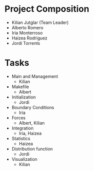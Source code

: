 # Project Composition

* Kilian Jutglar (Team Leader)
* Alberto Romero
* Iria Monterroso
* Haizea Rodriguez
* Jordi Torrents

# Tasks

* Main and Management
  - Kilian
* Makefile
  - Albert
* Initialization
  - Jordi
* Boundary Conditions
  - Iria
* Forces
  - Albert, Kilian
* Integration
  - Iria, Haizea
* Statistics
  - Haizea
* Distribution function
  - Jordi
* Visualization
  - Kilian
